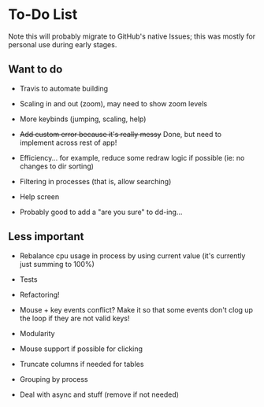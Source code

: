 # To-Do List

Note this will probably migrate to GitHub's native Issues; this was mostly for personal use during early stages.

## Want to do

- Travis to automate building

- Scaling in and out (zoom), may need to show zoom levels

- More keybinds (jumping, scaling, help)

- ~~Add custom error because it's really messy~~ Done, but need to implement across rest of app!

- Efficiency... for example, reduce some redraw logic if possible (ie: no changes to dir sorting)

- Filtering in processes (that is, allow searching)

- Help screen

- Probably good to add a "are you sure" to dd-ing...

## Less important

- Rebalance cpu usage in process by using current value (it's currently just summing to 100%)

- Tests

- Refactoring!

- Mouse + key events conflict? Make it so that some events don't clog up the loop if they are not valid keys!

- Modularity

- Mouse support if possible for clicking

- Truncate columns if needed for tables

- Grouping by process

- Deal with async and stuff (remove if not needed)
